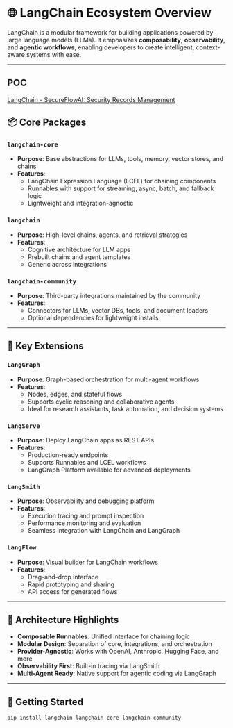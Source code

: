 ﻿
# 🌐 LangChain Ecosystem Overview

LangChain is a modular framework for building applications powered by large language models (LLMs). It emphasizes **composability**, **observability**, and **agentic workflows**, enabling developers to create intelligent, context-aware systems with ease.

---
## POC
<a href="https://github.com/spusgh/SaaS_Apps/tree/main/LangChainApps/SecureFlowAI">LangChain - SecureFlowAI: Security Records Management</a> <br/>

## 📦 Core Packages

### `langchain-core`
- **Purpose**: Base abstractions for LLMs, tools, memory, vector stores, and chains
- **Features**:
  - LangChain Expression Language (LCEL) for chaining components
  - Runnables with support for streaming, async, batch, and fallback logic
  - Lightweight and integration-agnostic

### `langchain`
- **Purpose**: High-level chains, agents, and retrieval strategies
- **Features**:
  - Cognitive architecture for LLM apps
  - Prebuilt chains and agent templates
  - Generic across integrations

### `langchain-community`
- **Purpose**: Third-party integrations maintained by the community
- **Features**:
  - Connectors for LLMs, vector DBs, tools, and document loaders
  - Optional dependencies for lightweight installs

---

## 🧠 Key Extensions

### `LangGraph`
- **Purpose**: Graph-based orchestration for multi-agent workflows
- **Features**:
  - Nodes, edges, and stateful flows
  - Supports cyclic reasoning and collaborative agents
  - Ideal for research assistants, task automation, and decision systems

### `LangServe`
- **Purpose**: Deploy LangChain apps as REST APIs
- **Features**:
  - Production-ready endpoints
  - Supports Runnables and LCEL workflows
  - LangGraph Platform available for advanced deployments

### `LangSmith`
- **Purpose**: Observability and debugging platform
- **Features**:
  - Execution tracing and prompt inspection
  - Performance monitoring and evaluation
  - Seamless integration with LangChain and LangGraph

### `LangFlow`
- **Purpose**: Visual builder for LangChain workflows
- **Features**:
  - Drag-and-drop interface
  - Rapid prototyping and sharing
  - API access for generated flows

---

## 🧩 Architecture Highlights

- **Composable Runnables**: Unified interface for chaining logic
- **Modular Design**: Separation of core, integrations, and orchestration
- **Provider-Agnostic**: Works with OpenAI, Anthropic, Hugging Face, and more
- **Observability First**: Built-in tracing via LangSmith
- **Multi-Agent Ready**: Native support for agentic coding via LangGraph

---

## 🚀 Getting Started

```bash
pip install langchain langchain-core langchain-community
